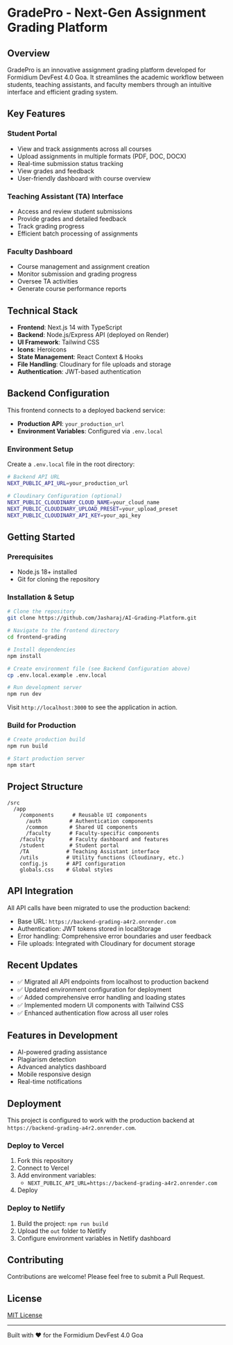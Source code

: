 # GradePro - Next-Gen Assignment Grading Platform

## Overview
GradePro is an innovative assignment grading platform developed for Formidium DevFest 4.0 Goa. It streamlines the academic workflow between students, teaching assistants, and faculty members through an intuitive interface and efficient grading system.

## Key Features

### Student Portal
- View and track assignments across all courses
- Upload assignments in multiple formats (PDF, DOC, DOCX)
- Real-time submission status tracking
- View grades and feedback
- User-friendly dashboard with course overview

### Teaching Assistant (TA) Interface
- Access and review student submissions
- Provide grades and detailed feedback
- Track grading progress
- Efficient batch processing of assignments

### Faculty Dashboard
- Course management and assignment creation
- Monitor submission and grading progress
- Oversee TA activities
- Generate course performance reports

## Technical Stack
- **Frontend**: Next.js 14 with TypeScript
- **Backend**: Node.js/Express API (deployed on Render)
- **UI Framework**: Tailwind CSS
- **Icons**: Heroicons
- **State Management**: React Context & Hooks
- **File Handling**: Cloudinary for file uploads and storage
- **Authentication**: JWT-based authentication

## Backend Configuration
This frontend connects to a deployed backend service:
- **Production API**: `your_production_url`
- **Environment Variables**: Configured via `.env.local`

### Environment Setup
Create a `.env.local` file in the root directory:

```bash
# Backend API URL
NEXT_PUBLIC_API_URL=your_production_url

# Cloudinary Configuration (optional)
NEXT_PUBLIC_CLOUDINARY_CLOUD_NAME=your_cloud_name
NEXT_PUBLIC_CLOUDINARY_UPLOAD_PRESET=your_upload_preset
NEXT_PUBLIC_CLOUDINARY_API_KEY=your_api_key
```

## Getting Started

### Prerequisites
- Node.js 18+ installed
- Git for cloning the repository

### Installation & Setup

```bash
# Clone the repository
git clone https://github.com/Jasharaj/AI-Grading-Platform.git

# Navigate to the frontend directory
cd frontend-grading

# Install dependencies
npm install

# Create environment file (see Backend Configuration above)
cp .env.local.example .env.local

# Run development server
npm run dev
```

Visit `http://localhost:3000` to see the application in action.

### Build for Production

```bash
# Create production build
npm run build

# Start production server
npm start
```

## Project Structure
```
/src
  /app
    /components      # Reusable UI components
      /auth         # Authentication components
      /common       # Shared UI components
      /faculty      # Faculty-specific components
    /faculty        # Faculty dashboard and features
    /student        # Student portal
    /TA            # Teaching Assistant interface
    /utils         # Utility functions (Cloudinary, etc.)
    config.js      # API configuration
    globals.css    # Global styles
```

## API Integration
All API calls have been migrated to use the production backend:
- Base URL: `https://backend-grading-a4r2.onrender.com`
- Authentication: JWT tokens stored in localStorage
- Error handling: Comprehensive error boundaries and user feedback
- File uploads: Integrated with Cloudinary for document storage

## Recent Updates
- ✅ Migrated all API endpoints from localhost to production backend
- ✅ Updated environment configuration for deployment
- ✅ Added comprehensive error handling and loading states
- ✅ Implemented modern UI components with Tailwind CSS
- ✅ Enhanced authentication flow across all user roles

## Features in Development
- AI-powered grading assistance
- Plagiarism detection
- Advanced analytics dashboard
- Mobile responsive design
- Real-time notifications

## Deployment
This project is configured to work with the production backend at `https://backend-grading-a4r2.onrender.com`.

### Deploy to Vercel
1. Fork this repository
2. Connect to Vercel
3. Add environment variables:
   - `NEXT_PUBLIC_API_URL=https://backend-grading-a4r2.onrender.com`
4. Deploy

### Deploy to Netlify
1. Build the project: `npm run build`
2. Upload the `out` folder to Netlify
3. Configure environment variables in Netlify dashboard

## Contributing
Contributions are welcome! Please feel free to submit a Pull Request.

## License
[MIT License](LICENSE)

---
Built with ❤️ for the Formidium DevFest 4.0 Goa
